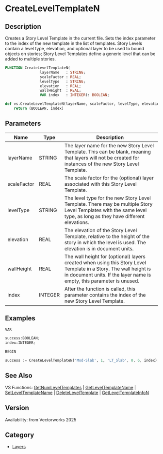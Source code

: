 # CreateLevelTemplateN

## Description
Creates a Story Level Template in the current file. Sets the index parameter to the index of the new template in the list of templates. Story Levels contain a level type, elevation, and optional layer to be used to bound objects on stories; Story Level Templates define a generic level that can be added to multiple stories.

```pascal
FUNCTION CreateLevelTemplateN(
				layerName   : STRING;
				scaleFactor : REAL;
				levelType   : STRING;
				elevation   : REAL;
				wallHeight  : REAL;
				VAR index   : INTEGER): BOOLEAN;
```

```python
def vs.CreateLevelTemplateN(layerName, scaleFactor, levelType, elevation, wallHeight):
    return (BOOLEAN, index)
```

## Parameters
|Name|Type|Description|
|---|---|---|
|layerName|STRING|The layer name for the new Story Level Template.  This can be blank, meaning that layers will not be created for instances of the new Story Level Template.|
|scaleFactor|REAL|The scale factor for the (optional) layer associated with this Story Level Template.|
|levelType|STRING|The level type for the new Story Level Template.  There may be multiple Story Level Templates with the same level type, as long as they have different elevations.|
|elevation|REAL|The elevation of the Story Level Template, relative to the height of the story in which the level is used. The elevation is in document units.|
|wallHeight|REAL|The wall height for (optional) layers created when using this Story Level Template in a Story. The wall height is in document units. If the layer name is empty, this parameter is unused.|
|index|INTEGER|After the function is called, this parameter contains the index of the new Story Level Template.|

## Examples
```python
VAR

success:BOOLEAN;
index:INTEGER;

BEGIN

success := CreateLevelTemplateN('Mod-Slab', 1, 'LT_Slab', 0, 6, index);
```

## See Also
VS Functions:
[GetNumLevelTemplates](GetNumLevelTemplates.md) 
| [GetLevelTemplateName](GetLevelTemplateName.md) 
| [SetLevelTemplateName](SetLevelTemplateName.md) 
| [DeleteLevelTemplate](DeleteLevelTemplate.md) 
| [GetLevelTemplateInfoN](GetLevelTemplateInfoN.md)

## Version
Availability: from Vectorworks 2025

## Category
* [Layers](../Categories/Layers.md)
